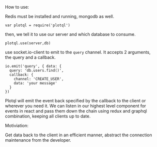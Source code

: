 How to use:

Redis must be installed and running, mongodb as well.

`var plotql = require('plotql')`

then, we tell it to use our server and which database to consume.

`plotql.use(server,db)`


use socket.io-client to emit to the `query` channel. It accepts 2 arguments, the query and a callback.

````
io.emit('query', { data: {
  query: 'db.users.find()',
  callback: { 
    channel: 'CREATE_USER',
    data: 'your message' 
  }
})
````

Plotql will emit the event back specified by the callback to the client or wherever you need it. We can listen in our highest level component for events in react and pass them down the chain using redux and graphql combination, keeping all clients up to date.


Motiviation:

Get data back to the client in an efficient manner, abstract the connection maintenance from the developer.
